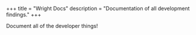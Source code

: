 +++
title = "Wright Docs"
description = "Documentation of all development findings."
+++


Document all of the developer things!